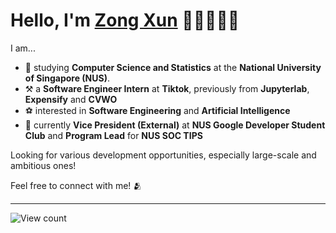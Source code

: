 # Hello, I'm <a rel="nofollow noopener noreferrer" target="_blank" href="https://www.linkedin.com/in/lzongxun/">Zong Xun</a> 👋🏻🧑🏻‍💻

I am... 

- 📖 studying **Computer Science and Statistics** at the **National University of Singapore (NUS)**.
- ⚒️ a **Software Engineer Intern** at **Tiktok**, previously from **Jupyterlab**, **Expensify** and **CVWO**
- ⚽ interested in **Software Engineering** and **Artificial Intelligence**
- 🤺 currently **Vice President (External)** at **NUS Google Developer Student Club** and **Program Lead** for **NUS SOC TIPS**


Looking for various development opportunities, especially large-scale and ambitious ones!

Feel free to connect with me! 🫂

<hr/> 

<img alt="View count" src="https://komarev.com/ghpvc/?username=Zxun2&color=green">
